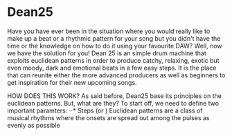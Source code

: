 # Dean25

Have you have ever been in the situation where you would really like to make up a beat or a rhythmic pattern for your song but you didn't have the time or the knowledge on how to do it using your favourite DAW?
Well, now we have the solution for you!
Dean 25 is an simple drum machine that exploits euclidean patterns in order to produce catchy, relaxing, exotic but even moody, dark and emotional beats in a few easy steps.
It is the place that can reunite either the more advanced producers as well as beginners to get inspiration for their new upcoming songs.

HOW DOES THIS WORK?
As said before, Dean25 base its principles on the euclidean patterns. 
But, what are they?
To start off, we need to define two important paramters:
⋅⋅* Steps (or )
Euclidean patterns are a class of musical rhythms where the onsets are spread out among the pulses as evenly as possible
